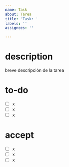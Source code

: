 ```yaml
---
name: Task
about: Tarea
title: 'Task: '
labels: ''
assignees: ''

---
```


# description
breve descripción de la tarea

 # to-do
- [ ] x
- [ ] x
- [ ] x

# accept
- [ ] x
- [ ] x
- [ ] x
